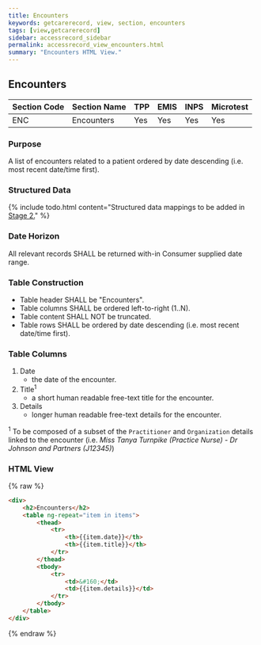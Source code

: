 ```yaml
---
title: Encounters
keywords: getcarerecord, view, section, encounters
tags: [view,getcarerecord]
sidebar: accessrecord_sidebar
permalink: accessrecord_view_encounters.html
summary: "Encounters HTML View."
---
```


## Encounters ##

| Section Code | Section Name | TPP | EMIS | INPS | Microtest |
| ------------ | ------------ |-----|------|------|-----------|
| ENC | Encounters | Yes | Yes | Yes | Yes |

### Purpose ###

A list of encounters related to a patient ordered by date descending (i.e. most recent date/time first).

### Structured Data ###

{% include todo.html content="Structured data mappings to be added in [Stage 2.](designprinciples_maturity_model.html)" %}

### Date Horizon ###

All relevant records SHALL be returned with-in Consumer supplied date range.

### Table Construction ###

- Table header SHALL be "Encounters".
- Table columns SHALL be ordered left-to-right (1..N).
- Table content SHALL NOT be truncated.
- Table rows SHALL be ordered by date descending (i.e. most recent date/time first).

### Table Columns ###

1. Date
	- the date of the encounter.
2. Title<sup>1</sup>
	- a short human readable free-text title for the encounter.
3. Details
	- longer human readable free-text details for the encounter.

<sup>1</sup> To be composed of a subset of the `Practitioner` and `Organization` details linked to the encounter (i.e. *Miss Tanya Turnpike (Practice Nurse) - Dr Johnson and Partners (J12345)*)

### HTML View ###

{% raw %}
```html
<div>
	<h2>Encounters</h2>
	<table ng-repeat="item in items">
		<thead>
			<tr>
				<th>{{item.date}}</th>
				<th>{{item.title}}</th>				
			</tr>
		</thead>
		<tbody>
			<tr>
				<td>&#160;</td>
				<td>{{item.details}}</td>
			</tr>
		</tbody>
	</table>
</div>
```
{% endraw %}
